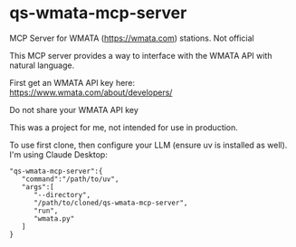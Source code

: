 # qs-wmata-mcp-server
MCP Server for WMATA (https://wmata.com) stations. Not official 

This MCP server provides a way to interface with the WMATA API with natural language.

First get an WMATA API key here: https://www.wmata.com/about/developers/

Do not share your WMATA API key

This was a project for me, not intended for use in production.

To use first clone, then configure your LLM (ensure uv is installed as well). I'm using Claude Desktop:

```
"qs-wmata-mcp-server":{
   "command":"/path/to/uv",
   "args":[
      "--directory",
      "/path/to/cloned/qs-wmata-mcp-server",
      "run",
      "wmata.py"
   ]
}
```

